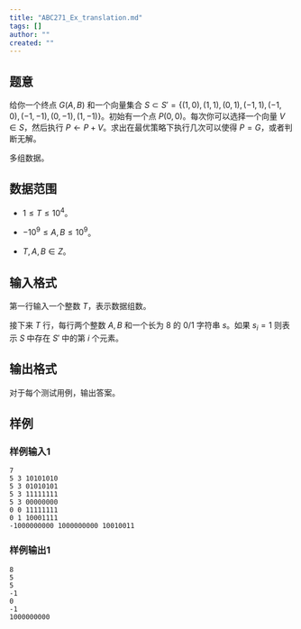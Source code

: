 ```yaml
---
title: "ABC271_Ex_translation.md"
tags: []
author: ""
created: ""
---
```


## 题意

给你一个终点 $G(A,B)$ 和一个向量集合 $S\subset S'=\{(1,0),(1,1),(0,1),(-1,1),(-1,0),(-1,-1),(0,-1),(1,-1)\}$。初始有一个点 $P(0,0)$。每次你可以选择一个向量 $V\in S$，然后执行 $P\gets P+V$。求出在最优策略下执行几次可以使得 $P=G$，或者判断无解。

多组数据。

## 数据范围

- $1\le T\le 10^4$。
    
- $-10^9\le A,B\le 10^9$。

- $T,A,B\in Z$。

## 输入格式

第一行输入一个整数 $T$，表示数据组数。

接下来 $T$ 行，每行两个整数 $A,B$ 和一个长为 $8$ 的 0/1 字符串 $s$。如果 $s_i=1$ 则表示 $S$ 中存在 $S'$ 中的第 $i$ 个元素。

## 输出格式

对于每个测试用例，输出答案。

## 样例

### 样例输入1

```
7
5 3 10101010
5 3 01010101
5 3 11111111
5 3 00000000
0 0 11111111
0 1 10001111
-1000000000 1000000000 10010011
```

### 样例输出1

```
8
5
5
-1
0
-1
1000000000
```

